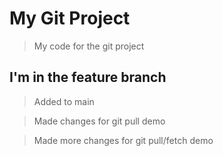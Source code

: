 # My Git Project 

> My code for the git project

## I'm in the feature branch

> Added to main

> Made changes for git pull demo

> Made more changes for git pull/fetch demo
